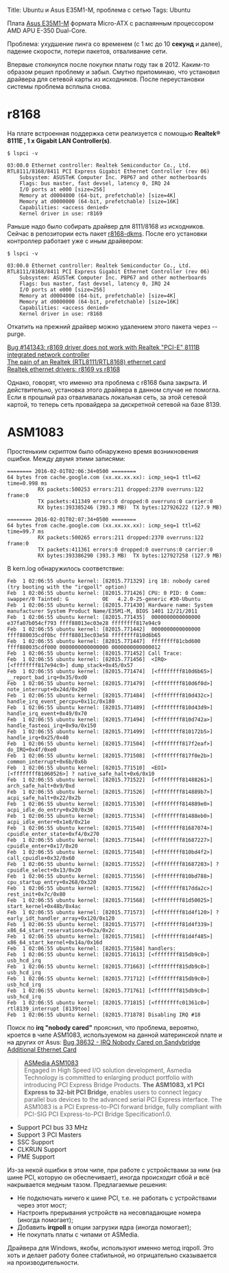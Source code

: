 Title: Ubuntu и Asus E35M1-M, проблема с сетью
Tags: Ubuntu

Плата [Asus E35M1-M](https://www.asus.com/ru/Motherboards/E35M1M/) формата Micro-ATX с распаянным процессором AMD APU E-350 Dual-Core.

Проблема: ухудшение пинга со временем (с 1 мс до 10 **секунд** и далее), падение скорости, потери пакетов, отваливание сети.
<!-- more -->

Впервые столкнулся после покупки платы году так в 2012. Каким-то образом решил проблему и забыл.
Смутно припоминаю, что установил драйвера для сетевой карты из исходников.
После переустановки системы проблема всплыла снова.

# r8168

На плате встроенная поддержка сети реализуется с помощью **Realtek® 8111E , 1 x Gigabit LAN Controller(s)**.
```
$ lspci -v

03:00.0 Ethernet controller: Realtek Semiconductor Co., Ltd. RTL8111/8168/8411 PCI Express Gigabit Ethernet Controller (rev 06)
	Subsystem: ASUSTeK Computer Inc. P8P67 and other motherboards
	Flags: bus master, fast devsel, latency 0, IRQ 24
	I/O ports at e000 [size=256]
	Memory at d0004000 (64-bit, prefetchable) [size=4K]
	Memory at d0000000 (64-bit, prefetchable) [size=16K]
	Capabilities: <access denied>
	Kernel driver in use: r8169
```


Раньше надо было собирать драйвер для 8111/8168 из исходников.
Сейчас в репозитории есть пакет [r8168-dkms](http://packages.ubuntu.com/wily/r8168-dkms).
После его установки контроллер работает уже с иным драйвером:
```
$ lspci -v

03:00.0 Ethernet controller: Realtek Semiconductor Co., Ltd. RTL8111/8168/8411 PCI Express Gigabit Ethernet Controller (rev 06)
	Subsystem: ASUSTeK Computer Inc. P8P67 and other motherboards
	Flags: bus master, fast devsel, latency 0, IRQ 24
	I/O ports at e000 [size=256]
	Memory at d0004000 (64-bit, prefetchable) [size=4K]
	Memory at d0000000 (64-bit, prefetchable) [size=16K]
	Capabilities: <access denied>
	Kernel driver in use: r8168
```
Откатить на прежний драйвер можно удалением этого пакета через --purge.

[Bug #141343: r8169 driver does not work with Realtek "PCI-E" 8111B integrated network controller](https://bugs.launchpad.net/ubuntu/+source/linux/+bug/141343)<br/>
[The pain of an Realtek (RTL8111/RTL8168) ethernet card](https://unixblogger.wordpress.com/2011/10/18/the-pain-of-an-realtek-rtl8111rtl8168-ethernet-card/)</br>
[Realtek ethernet drivers: r8169 vs r8168](https://nelsonslog.wordpress.com/2012/01/22/realtek-ethernet-drivers-r8169-vs-r8168/)

Однако, говорят, что именно эта проблема с r8168 была закрыта. И действительно, установка этого драйвера в данном случае не помогла. Если в прошлый раз отваливалась локальная сеть, за этой сетевой картой, то теперь сеть провайдера за дискретной сетевой на базе 8139.

# ASM1083

Простеньким скриптом было обнаружено время возникновения ошибки. Между двумя этими записями:
```
======== 2016-02-01T02:06:34+0500 ========
64 bytes from cache.google.com (xx.xx.xx.xx): icmp_seq=1 ttl=62 time=0.998 ms
          RX packets:500253 errors:211 dropped:2370 overruns:122 frame:0
          TX packets:411349 errors:0 dropped:0 overruns:0 carrier:0
          RX bytes:393385246 (393.3 MB)  TX bytes:127926222 (127.9 MB)

======== 2016-02-01T02:07:34+0500 ========
64 bytes from cache.google.com (xx.xx.xx.xx): icmp_seq=1 ttl=62 time=99.7 ms
          RX packets:500265 errors:211 dropped:2370 overruns:122 frame:0
          TX packets:411361 errors:0 dropped:0 overruns:0 carrier:0
          RX bytes:393386290 (393.3 MB)  TX bytes:127927258 (127.9 MB)
```

В kern.log обнаружилось соответствие:
```
Feb  1 02:06:55 ubuntu kernel: [82015.771329] irq 18: nobody cared (try booting with the "irqpoll" option)
Feb  1 02:06:55 ubuntu kernel: [82015.771426] CPU: 0 PID: 0 Comm: swapper/0 Tainted: G           OE   4.2.0-25-generic #30-Ubuntu
Feb  1 02:06:55 ubuntu kernel: [82015.771430] Hardware name: System manufacturer System Product Name/E35M1-M, BIOS 1401 12/21/2011
Feb  1 02:06:55 ubuntu kernel: [82015.771435]  0000000000000000 e37fa07b054cf793 ffff88013ec03e28 ffffffff817e94c9
Feb  1 02:06:55 ubuntu kernel: [82015.771442]  0000000000000000 ffff880035cdf0bc ffff88013ec03e58 ffffffff810d6b65
Feb  1 02:06:55 ubuntu kernel: [82015.771447]  ffffffff81cbd600 ffff880035cdf000 0000000000000000 0000000000000012
Feb  1 02:06:55 ubuntu kernel: [82015.771452] Call Trace:
Feb  1 02:06:55 ubuntu kernel: [82015.771456]  <IRQ>  [<ffffffff817e94c9>] dump_stack+0x45/0x57
Feb  1 02:06:55 ubuntu kernel: [82015.771474]  [<ffffffff810d6b65>] __report_bad_irq+0x35/0xd0
Feb  1 02:06:55 ubuntu kernel: [82015.771479]  [<ffffffff810d6f0d>] note_interrupt+0x24d/0x290
Feb  1 02:06:55 ubuntu kernel: [82015.771484]  [<ffffffff810d432c>] handle_irq_event_percpu+0x11c/0x180
Feb  1 02:06:55 ubuntu kernel: [82015.771489]  [<ffffffff810d43d9>] handle_irq_event+0x49/0x70
Feb  1 02:06:55 ubuntu kernel: [82015.771494]  [<ffffffff810d742a>] handle_fasteoi_irq+0x9a/0x150
Feb  1 02:06:55 ubuntu kernel: [82015.771499]  [<ffffffff810172b5>] handle_irq+0x25/0x40
Feb  1 02:06:55 ubuntu kernel: [82015.771504]  [<ffffffff817f2eaf>] do_IRQ+0x4f/0xe0
Feb  1 02:06:55 ubuntu kernel: [82015.771508]  [<ffffffff817f0e2b>] common_interrupt+0x6b/0x6b
Feb  1 02:06:55 ubuntu kernel: [82015.771510]  <EOI>  [<ffffffff81060526>] ? native_safe_halt+0x6/0x10
Feb  1 02:06:55 ubuntu kernel: [82015.771522]  [<ffffffff81488261>] arch_safe_halt+0x9/0xd
Feb  1 02:06:55 ubuntu kernel: [82015.771526]  [<ffffffff814889b7>] acpi_safe_halt+0x22/0x2b
Feb  1 02:06:55 ubuntu kernel: [82015.771530]  [<ffffffff814889e0>] acpi_idle_do_entry+0x20/0x30
Feb  1 02:06:55 ubuntu kernel: [82015.771534]  [<ffffffff81488eb0>] acpi_idle_enter+0x1e8/0x21e
Feb  1 02:06:55 ubuntu kernel: [82015.771540]  [<ffffffff81687074>] cpuidle_enter_state+0xf4/0x270
Feb  1 02:06:55 ubuntu kernel: [82015.771544]  [<ffffffff81687227>] cpuidle_enter+0x17/0x20
Feb  1 02:06:55 ubuntu kernel: [82015.771548]  [<ffffffff810bd4f2>] call_cpuidle+0x32/0x60
Feb  1 02:06:55 ubuntu kernel: [82015.771552]  [<ffffffff81687203>] ? cpuidle_select+0x13/0x20
Feb  1 02:06:55 ubuntu kernel: [82015.771556]  [<ffffffff810bd788>] cpu_startup_entry+0x268/0x320
Feb  1 02:06:55 ubuntu kernel: [82015.771562]  [<ffffffff817dda2c>] rest_init+0x7c/0x80
Feb  1 02:06:55 ubuntu kernel: [82015.771568]  [<ffffffff81d50025>] start_kernel+0x48b/0x4ac
Feb  1 02:06:55 ubuntu kernel: [82015.771573]  [<ffffffff81d4f120>] ? early_idt_handler_array+0x120/0x120
Feb  1 02:06:55 ubuntu kernel: [82015.771577]  [<ffffffff81d4f339>] x86_64_start_reservations+0x2a/0x2c
Feb  1 02:06:55 ubuntu kernel: [82015.771581]  [<ffffffff81d4f485>] x86_64_start_kernel+0x14a/0x16d
Feb  1 02:06:55 ubuntu kernel: [82015.771584] handlers:
Feb  1 02:06:55 ubuntu kernel: [82015.771613] [<ffffffff815db9c0>] usb_hcd_irq
Feb  1 02:06:55 ubuntu kernel: [82015.771663] [<ffffffff815db9c0>] usb_hcd_irq
Feb  1 02:06:55 ubuntu kernel: [82015.771712] [<ffffffff815db9c0>] usb_hcd_irq
Feb  1 02:06:55 ubuntu kernel: [82015.771761] [<ffffffff815db9c0>] usb_hcd_irq
Feb  1 02:06:55 ubuntu kernel: [82015.771815] [<ffffffffc01361c0>] rtl8139_interrupt [8139too]
Feb  1 02:06:55 ubuntu kernel: [82015.771878] Disabling IRQ #18
```

Поиск по **irq "nobody cared"** прояснил, что проблема, вероятно, кроется в чипе ASM1083, используемом на данной материнской плате и на других от Asus:
[Bug 38632 - IRQ Nobody Cared on Sandybridge Additional Ethernet Card](https://bugzilla.kernel.org/show_bug.cgi?id=38632)
> [ASMedia ASM1083](http://www.asmedia.com.tw/eng/e_show_products.php?item=114)<br/>
 Engaged in High Speed I/O solution development, Asmedia Technology is committed to enlarging product portfolio with introducing PCI Express Bridge Products. **The ASM1083, x1 PCI Express to 32-bit PCI Bridge**, enables users to connect legacy parallel bus devices to the advanced serial PCI Express interface.  The ASM1083 is a PCI Express-to-PCI forward bridge, fully compliant with PCI-SIG PCI Express-to-PCI Bridge Specification1.0.
- Support PCI bus 33 MHz
- Support 3 PCI Masters
- SSC Support
- CLKRUN Support
- PME Support

Из-за некой ошибки в этом чипе, при работе с устройствами за ним (на шине PCI, которую он обеспечивает), иногда происходит сбой и всё накрывается медным тазом.
Предлагаемые решения:
 - Не подключать ничего к шине PCI, т.е. не работать с устройствами через этот мост;
 - Настроить прерывания устройств на несовпадающие номера (иногда помогает);
 - Добавить **irqpoll** в опции загрузки ядра (иногда помогает);
 - Не покупать платы с чипами от ASMedia.

Драйвера для Windows, якобы, используют именно метод irqpoll. Это хоть и делает работу более стабильной, но отрицательно сказывается на производительности.